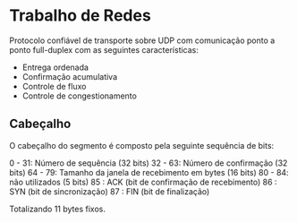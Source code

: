 # Trabalho de Redes

Protocolo confiável de transporte sobre UDP com comunicação ponto a ponto full-duplex com as seguintes características:
- Entrega ordenada
- Confirmação acumulativa
- Controle de fluxo
- Controle de congestionamento

## Cabeçalho

O cabeçalho do segmento é composto pela seguinte sequência de bits:

0  - 31: Número de sequência (32 bits)
32 - 63: Número de confirmação (32 bits)
64 - 79: Tamanho da janela de recebimento em bytes (16 bits)
80 - 84: não utilizados (5 bits)
85     : ACK (bit de confirmação de recebimento)
86     : SYN (bit de sincronização)
87     : FIN (bit de finalização)

Totalizando 11 bytes fixos.